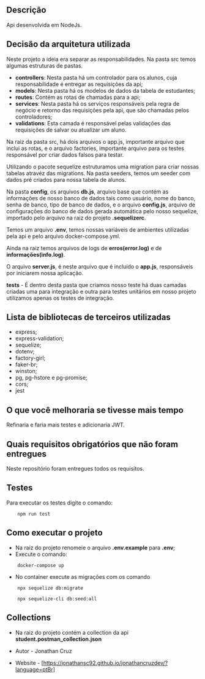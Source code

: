## Descrição

Api desenvolvida em NodeJs.

## Decisão da arquitetura utilizada

Neste projeto a ideia era separar as responsabilidades.
Na pasta src temos algumas estruturas de pastas.
- **controllers**: Nesta pasta há um controlador para os alunos, cuja responsabilidade é entregar as requisições da api;
- **models**: Nesta pasta há os modelos de dados da tabela de estudantes;
- **routes**: Contém as rotas de chamadas para a api;
- **services**: Nesta pasta há os serviços responsáveis pela regra de negócio e retorno das requisições pela api, que são chamadas pelos controladores;
- **validations**: Esta camada é responsável pelas validações das requisições de salvar ou atualizar um aluno.

Na raiz da pasta src, há dois arquivos o app.js, importante arquivo que inclui as rotas, e o arquivo factories, importante arquivo para os testes responsável por criar dados falsos para testar.

Utilizando o pacote sequelize estruturamos uma migration para criar nossas tabelas atravéz das migrations.
Na pasta seeders, temos um seeder com dados pré criados para nossa tabela de alunos.

Na pasta **config**, os arquivos **db.js**, arquivo base que contém as informações de nosso banco de dados tais como usuário, nome do banco, senha de banco, tipo de banco de dados, e o arquivo **config.js**, arquivo de configurações do banco de dados gerada automática pelo nosso sequelize, importado pelo arquivo na raiz do projeto **.sequelizerc**.

Temos um arquivo **.env**, temos nossas variáveis de ambientes utilizadas pela api e pelo arquivo docker-compose.yml.

Ainda na raiz temos arquivos de logs de **erros(error.log)** e de **informações(info.log)**.

O arquivo **server.js**, é neste arquivo que é incluído o **app.js**, responsáveis por iniciarem nossa aplicação.

**tests** - É dentro desta pasta que criamos nosso teste há duas camadas criadas uma para integração e outra para testes unitários em nosso projeto utilizamos apenas os testes de integração.

## Lista de bibliotecas de terceiros utilizadas

- express; 
- express-validation;
- sequelize; 
- dotenv; 
- factory-girl;
- faker-br;
- winston;
- pg, pg-hstore e pg-promise;
- cors;
- jest

## O que você melhoraria se tivesse mais tempo

Refinaria e faria mais testes e adicionaria JWT.

## Quais requisitos obrigatórios que não foram entregues

Neste repositório foram entregues todos os requisitos.

## Testes

Para executar os testes digite o comando:
```
    npm run test
```

## Como executar o projeto

- Na raiz do projeto renomeie o arquivo **.env.example** para **.env**;
- Execute o comando: 
```
    docker-compose up
```
- No container execute as migrações com os comando 
```
    npx sequelize db:migrate
```
```
    npx sequelize-cli db:seed:all
```

## Collections
- Na raiz do projeto contém a collection da api **student.postman_collection.json**


- Autor - Jonathan Cruz
- Website - [https://jonathansc92.github.io/jonathancruzdev/?language=ptBr]

